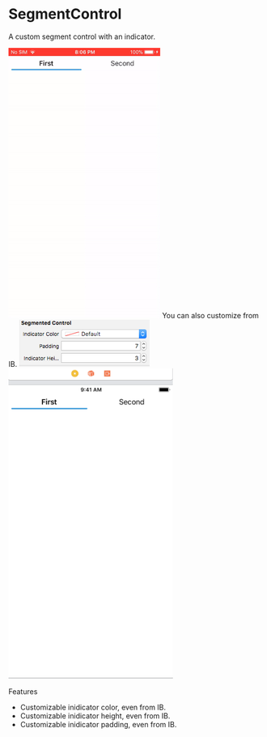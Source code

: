 # SegmentControl
A custom segment control with an indicator.

![Screenshot](https://github.com/abhay0905/SegmentControl/blob/master/resource.gif)
You can also customize from IB.
![Screenshot](https://github.com/abhay0905/SegmentControl/blob/master/Screen%20Shot%202019-02-05%20at%208.16.19%20PM.png)
![Screenshot](https://github.com/abhay0905/SegmentControl/blob/master/Screen%20Shot%202019-02-05%20at%208.16.07%20PM.png)

Features
 - Customizable inidicator color, even from IB.
 - Customizable inidicator height, even from IB.
 - Customizable inidicator padding, even from IB.
 
 
